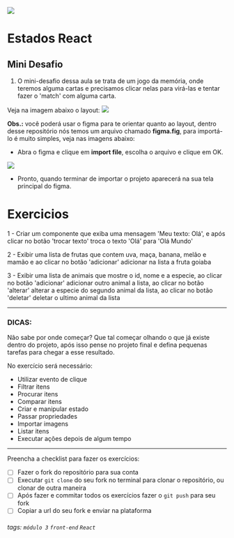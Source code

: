 ![](https://i.imgur.com/xG74tOh.png)

# Estados React

## Mini Desafio 

1. O mini-desafio dessa aula se trata de um jogo da memória, onde teremos alguma cartas e precisamos clicar nelas para virá-las e tentar fazer o 'match' com alguma carta.

Veja na imagem abaixo o layout:
![](https://i.imgur.com/wWQgq7Z.png)


**Obs.:** você poderá usar o figma para te orientar quanto ao layout, dentro desse repositório nós temos um arquivo chamado **figma.fig**, para importá-lo é muito simples, veja nas imagens abaixo:

- Abra o figma e clique em **import file**, escolha o arquivo e clique em OK.


![](https://i.imgur.com/5jKmg1r.jpg)

- Pronto, quando terminar de importar o projeto aparecerá na sua tela principal do figma.


# Exercicios

1 - Criar um componente que exiba uma mensagem 'Meu texto: Olá', e após clicar no botão 'trocar texto' troca o texto 'Olá' para 'Olá Mundo'

2 - Exibir uma lista de frutas que contem uva, maça, banana, melão e mamão e ao clicar no botão 'adicionar' adicionar na lista a fruta goiaba

3 - Exibir uma lista de animais que mostre o id, nome e a especie, ao clicar no botão 'adicionar' adicionar outro animal a lista, ao clicar no botão 'alterar' alterar a especie do segundo animal da lista, ao clicar no botão 'deletar' deletar o ultimo animal da lista

----

### DICAS:
Não sabe por onde começar? Que tal começar olhando o que já existe dentro do projeto, após isso pense no projeto final e defina pequenas tarefas para chegar a esse resultado.

No exercício será necessário:

- Utilizar evento de clique
- Filtrar itens
- Procurar itens
- Comparar itens
- Criar e manipular estado
- Passar propriedades
- Importar imagens
- Listar itens
- Executar ações depois de algum tempo 

--- 

Preencha a checklist para fazer os exercícios:

-   [ ] Fazer o fork do repositório para sua conta
-   [ ] Executar `git clone` do seu fork no terminal para clonar o repositório, ou clonar de outra maneira
-   [ ] Após fazer e commitar todos os exercícios fazer o `git push` para seu fork
-   [ ] Copiar a url do seu fork e enviar na plataforma

###### tags: `módulo 3` `front-end` `React`

